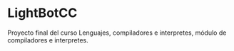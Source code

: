 # LightBotCC
Proyecto final del curso Lenguajes, compiladores e interpretes, módulo de compiladores e interpretes.


